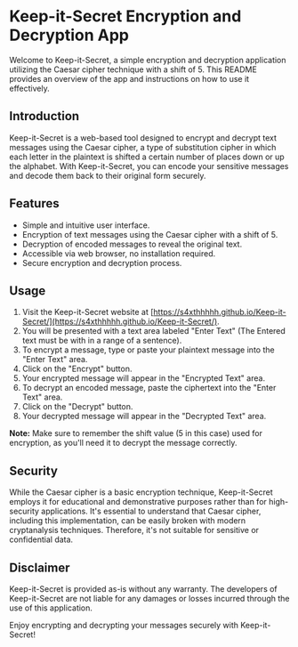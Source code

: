 # Keep-it-Secret Encryption and Decryption App

Welcome to Keep-it-Secret, a simple encryption and decryption application utilizing the Caesar cipher technique with a shift of 5. This README provides an overview of the app and instructions on how to use it effectively.

## Introduction
Keep-it-Secret is a web-based tool designed to encrypt and decrypt text messages using the Caesar cipher, a type of substitution cipher in which each letter in the plaintext is shifted a certain number of places down or up the alphabet. With Keep-it-Secret, you can encode your sensitive messages and decode them back to their original form securely.

## Features
- Simple and intuitive user interface.
- Encryption of text messages using the Caesar cipher with a shift of 5.
- Decryption of encoded messages to reveal the original text.
- Accessible via web browser, no installation required.
- Secure encryption and decryption process.

## Usage
1. Visit the Keep-it-Secret website at [https://s4xthhhhh.github.io/Keep-it-Secret/](https://s4xthhhhh.github.io/Keep-it-Secret/).
2. You will be presented with a text area labeled "Enter Text" (The Entered text must be with in a range of a sentence).
3. To encrypt a message, type or paste your plaintext message into the "Enter Text" area.
4. Click on the "Encrypt" button.
5. Your encrypted message will appear in the "Encrypted Text" area.
6. To decrypt an encoded message, paste the ciphertext into the "Enter Text" area.
7. Click on the "Decrypt" button.
8. Your decrypted message will appear in the "Decrypted Text" area.

**Note:** Make sure to remember the shift value (5 in this case) used for encryption, as you'll need it to decrypt the message correctly.

## Security
While the Caesar cipher is a basic encryption technique, Keep-it-Secret employs it for educational and demonstrative purposes rather than for high-security applications. It's essential to understand that Caesar cipher, including this implementation, can be easily broken with modern cryptanalysis techniques. Therefore, it's not suitable for sensitive or confidential data.


## Disclaimer
Keep-it-Secret is provided as-is without any warranty. The developers of Keep-it-Secret are not liable for any damages or losses incurred through the use of this application.

Enjoy encrypting and decrypting your messages securely with Keep-it-Secret!

